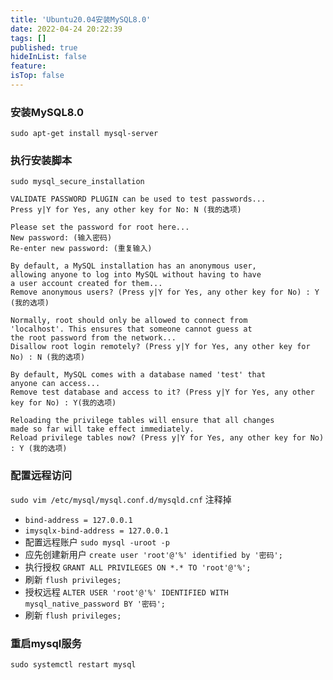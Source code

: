 ```yaml
---
title: 'Ubuntu20.04安装MySQL8.0'
date: 2022-04-24 20:22:39
tags: []
published: true
hideInList: false
feature: 
isTop: false
---
```

### 安装MySQL8.0
```sudo apt-get install mysql-server```
### 执行安装脚本
```sudo mysql_secure_installation```
```
VALIDATE PASSWORD PLUGIN can be used to test passwords...
Press y|Y for Yes, any other key for No: N (我的选项)

Please set the password for root here...
New password: (输入密码)
Re-enter new password: (重复输入)

By default, a MySQL installation has an anonymous user,
allowing anyone to log into MySQL without having to have
a user account created for them...
Remove anonymous users? (Press y|Y for Yes, any other key for No) : Y (我的选项)

Normally, root should only be allowed to connect from
'localhost'. This ensures that someone cannot guess at
the root password from the network...
Disallow root login remotely? (Press y|Y for Yes, any other key for No) : N (我的选项)

By default, MySQL comes with a database named 'test' that
anyone can access...
Remove test database and access to it? (Press y|Y for Yes, any other key for No) : Y(我的选项)

Reloading the privilege tables will ensure that all changes
made so far will take effect immediately.
Reload privilege tables now? (Press y|Y for Yes, any other key for No) : Y (我的选项)
```
### 配置远程访问
```sudo vim /etc/mysql/mysql.conf.d/mysqld.cnf```
注释掉
* ```bind-address = 127.0.0.1```
* ```imysqlx-bind-address = 127.0.0.1```
* 配置远程账户
```sudo mysql -uroot -p```
* 应先创建新用户
```create user 'root'@'%' identified by '密码';```
* 执行授权
```GRANT ALL PRIVILEGES ON *.* TO 'root'@'%';```
* 刷新
```flush privileges;```
* 授权远程
```ALTER USER 'root'@'%' IDENTIFIED WITH mysql_native_password BY '密码';```
* 刷新
```flush privileges;```
### 重启mysql服务
```sudo systemctl restart mysql```